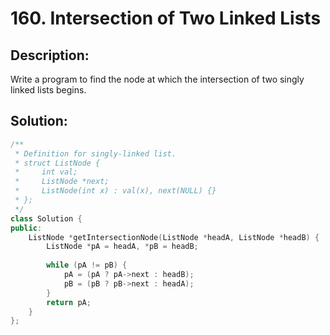 # 160. Intersection of Two Linked Lists

## Description:

Write a program to find the node at which the intersection of two singly linked lists begins.

## Solution:

```c++
/**
 * Definition for singly-linked list.
 * struct ListNode {
 *     int val;
 *     ListNode *next;
 *     ListNode(int x) : val(x), next(NULL) {}
 * };
 */
class Solution {
public:
    ListNode *getIntersectionNode(ListNode *headA, ListNode *headB) {
        ListNode *pA = headA, *pB = headB;
        
        while (pA != pB) {
            pA = (pA ? pA->next : headB);
            pB = (pB ? pB->next : headA);
        }
        return pA;
    }
};
```

<!-- remark：

-  -->
